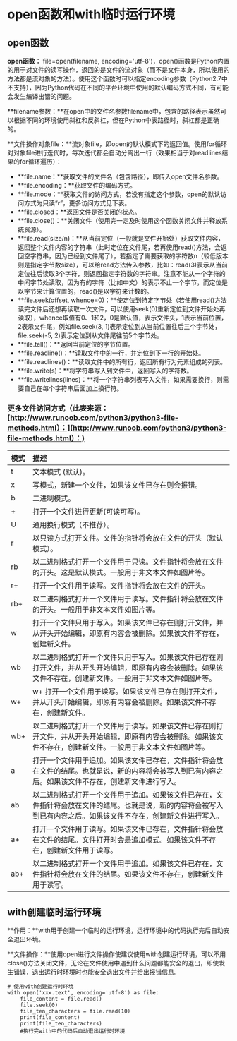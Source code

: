 # open函数和with临时运行环境

## **open函数**

**open函数：** file=open\(filename, encoding='utf-8'\)，open\(\)函数是Python内置的用于对文件的读写操作，返回的是文件的流对象（而不是文件本身，所以使用的方法都是流对象的方法）。使用这个函数时可以指定encoding参数（Python2.7中不支持），因为Python代码在不同的平台环境中使用的默认编码方式不同，有可能会发生编译出错的问题。

**filename参数：**在open中的文件名参数filename中，包含的路径表示虽然可以根据不同的环境使用斜杠和反斜杠，但在Python中表路径时，斜杠都是正确的。

**文件操作对象file：**流对象file，即open的默认模式下的返回值。使用for循环对对象file进行迭代时，每次迭代都会自动分离出一行（效果相当于对readlines结果的for循环遍历）：

* **file.name：**获取文件的文件名（包含路径），即传入open文件名参数。
* **file.encoding：**获取文件的编码方式。
* **file.mode：**获取文件的访问方式，若没有指定这个参数，open的默认访问方式为只读“r”，更多访问方式见下表。
* **file.closed：**返回文件是否关闭的状态。
* **file.close\(\)：**关闭文件（使用完一定及时使用这个函数关闭文件并释放系统资源）。
* **file.read\(size/n\)：**从当前定位（一般就是文件开始处）获取文件内容，返回整个文件内容的字符串（此时定位在文件尾，若再使用read\(\)方法，会返回空字符串，因为已经到文件尾了），若指定了需要获取的字符数n（较低版本则是指定字节数size），可以给read方法传入参数，比如：read\(3\)表示从当前定位往后读取3个字符，则返回指定字符数的字符串。注意不能从一个字符的中间字节处读取，因为有的字符（比如中文）的表示不止一个字节，而定位是以字节来计算位置的，read\(\)是以字符来计数的。
* **file.seek\(offset, whence=0\)：**使定位到特定字节处（若使用read\(\)方法读完文件后还想再读取一次文件，可以使用seek\(0\)重新定位到文件开始处再读取），whence取值有0、1和2，0是默认值，表示文件头，1表示当前位置，2表示文件尾，例如file.seek\(3, 1\)表示定位到从当前位置往后三个字节处，file.seek\(-5, 2\)表示定位到从文件尾往前5个字节处。
* **file.tell\(\)：**返回当前定位的字节位置。
* **file.readline\(\)：**读取文件中的一行，并定位到下一行的开始处。
* **file.readlines\(\)：**读取文件中的所有行，返回所有行为元素组成的列表。
* **file.write\(s\)：**将字符串写入到文件中，返回写入的字符数。
* **file.writelines\(lines\)：**将一个字符串列表写入文件，如果需要换行，则需要自己在每个字符串后面加上换行符。

### 更多文件访问方式（此表来源：[http://www.runoob.com/python3/python3-file-methods.html）：](http://www.runoob.com/python3/python3-file-methods.html）：)

| **模式** | **描述** |
| :--- | :--- |
| t | 文本模式 \(默认\)。 |
| x | 写模式，新建一个文件，如果该文件已存在则会报错。 |
| b | 二进制模式。 |
| + | 打开一个文件进行更新\(可读可写\)。 |
| U | 通用换行模式（不推荐）。 |
| r | 以只读方式打开文件。文件的指针将会放在文件的开头（默认模式）。 |
| rb | 以二进制格式打开一个文件用于只读。文件指针将会放在文件的开头。这是默认模式。一般用于非文本文件如图片等。 |
| r+ | 打开一个文件用于读写。文件指针将会放在文件的开头。 |
| rb+ | 以二进制格式打开一个文件用于读写。文件指针将会放在文件的开头。一般用于非文本文件如图片等。 |
| w | 打开一个文件只用于写入。如果该文件已存在则打开文件，并从开头开始编辑，即原有内容会被删除。如果该文件不存在，创建新文件。 |
| wb | 以二进制格式打开一个文件只用于写入。如果该文件已存在则打开文件，并从开头开始编辑，即原有内容会被删除。如果该文件不存在，创建新文件。一般用于非文本文件如图片等。 |
| w+ | w+    打开一个文件用于读写。如果该文件已存在则打开文件，并从开头开始编辑，即原有内容会被删除。如果该文件不存在，创建新文件。 |
| wb+ | 以二进制格式打开一个文件用于读写。如果该文件已存在则打开文件，并从开头开始编辑，即原有内容会被删除。如果该文件不存在，创建新文件。一般用于非文本文件如图片等。 |
| a | 打开一个文件用于追加。如果该文件已存在，文件指针将会放在文件的结尾。也就是说，新的内容将会被写入到已有内容之后。如果该文件不存在，创建新文件进行写入。 |
| ab | 以二进制格式打开一个文件用于追加。如果该文件已存在，文件指针将会放在文件的结尾。也就是说，新的内容将会被写入到已有内容之后。如果该文件不存在，创建新文件进行写入。 |
| a+ | 打开一个文件用于读写。如果该文件已存在，文件指针将会放在文件的结尾。文件打开时会是追加模式。如果该文件不存在，创建新文件用于读写。 |
| ab+ | 以二进制格式打开一个文件用于追加。如果该文件已存在，文件指针将会放在文件的结尾。如果该文件不存在，创建新文件用于读写。 |

## with创建临时运行环境

**作用：**with用于创建一个临时的运行环境，运行环境中的代码执行完后自动安全退出环境。

**文件操作：**使用open进行文件操作使建议使用with创建运行环境，可以不用close\(\)方法关闭文件，无论在文件使用中遇到什么问题都能安全的退出，即使发生错误，退出运行时环境时也能安全退出文件并给出报错信息。

```text
# 使用with创建运行时环境
with open('xxx.text', encoding='utf-8') as file:
    file_content = file.read()
    file.seek(0)
    file_ten_characters = file.read(10)
    print(file_content)
    print(file_ten_characters) 
    #执行完with中的代码后自动退出运行时环境
```

